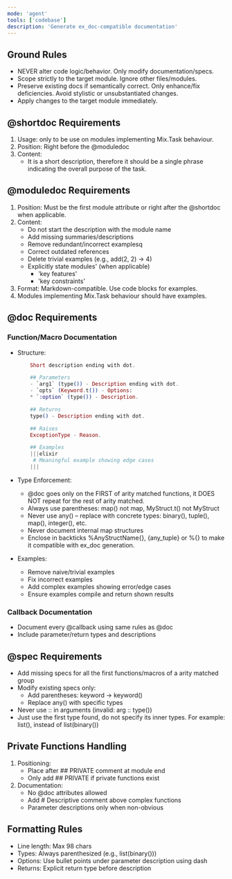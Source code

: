 ```yaml
---
mode: 'agent'
tools: ['codebase']
description: 'Generate ex_doc-compatible documentation'
---
```

## Ground Rules
- NEVER alter code logic/behavior. Only modify documentation/specs.
- Scope strictly to the target module. Ignore other files/modules.
- Preserve existing docs if semantically correct. Only enhance/fix deficiencies. Avoid stylistic or unsubstantiated changes.
- Apply changes to the target module immediately.

## @shortdoc Requirements
1. Usage: only to be use on modules implementing Mix.Task behaviour.
2. Position: Right before the @moduledoc
3. Content:
   - It is a short description, therefore it should be a single phrase indicating the overall purpose of the task.   

## @moduledoc Requirements
1. Position: Must be the first module attribute or right after the @shortdoc when applicable.
2. Content:
   - Do not start the description with the module name
   - Add missing summaries/descriptions
   - Remove redundant/incorrect examplesq
   - Correct outdated references
   - Delete trivial examples (e.g., add(2, 2) → 4)
   - Explicitly state modules' (when applicable)
      - 'key features'
      - 'key constraints'
3. Format: Markdown-compatible. Use code blocks for examples.
4. Modules implementing Mix.Task behaviour should have examples.

## @doc Requirements
### Function/Macro Documentation
- Structure:
    ```elixir
        Short description ending with dot.

        ## Parameters
        - `arg1` (type()) - Description ending with dot.
        - `opts` (Keyword.t()) - Options:
        * `:option` (type()) - Description.

        ## Returns
        type() - Description ending with dot.

        ## Raises
        ExceptionType - Reason.

        ## Examples
        |||elixir
         # Meaningful example showing edge cases
        |||
    ```

- Type Enforcement:
  - @doc goes only on the FIRST of arity matched functions, it DOES NOT repeat for the rest of arity matched.
  - Always use parentheses: map() not map, MyStruct.t() not MyStruct
  - Never use any() – replace with concrete types: binary(), tuple(), map(), integer(), etc.
  - Never document internal map structures
  - Enclose in backticks %AnyStructName{}, {any_tuple} or %{} to make it compatible with ex_doc generation.
- Examples:
  - Remove naive/trivial examples
  - Fix incorrect examples
  - Add complex examples showing error/edge cases
  - Ensure examples compile and return shown results

### Callback Documentation
- Document every @callback using same rules as @doc
- Include parameter/return types and descriptions

## @spec Requirements
- Add missing specs for all the first functions/macros of a arity matched group
- Modify existing specs only:
  - Add parentheses: keyword → keyword()
  - Replace any() with specific types
- Never use :: in arguments (invalid: arg :: type())
- Just use the first type found, do not specify its inner types. For example: list(), instead of list(binary())

## Private Functions Handling
1. Positioning:
   - Place after ## PRIVATE comment at module end
   - Only add ## PRIVATE if private functions exist
2. Documentation:
   - No @doc attributes allowed
   - Add # Descriptive comment above complex functions
   - Parameter descriptions only when non-obvious

## Formatting Rules
- Line length: Max 98 chars
- Types: Always parenthesized (e.g., list(binary()))
- Options: Use bullet points under parameter description using dash
- Returns: Explicit return type before description
